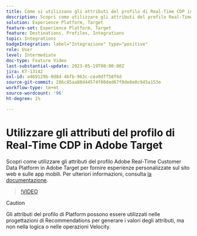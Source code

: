 ```yaml
---
title: Come si utilizzano gli attributi del profilo di Real-Time CDP in Adobe Target?
description: Scopri come utilizzare gli attributi del profilo Real-Time Customer Data Platform in Adobe Target per fornire esperienze personalizzate sul sito web e sulle app mobili.
solution: Experience Platform, Target
feature-set: Experience Platform, Target
feature: Destinations, Profiles, Integrations
topic: Integrations
badgeIntegration: label="Integrazione" type="positive"
role: User
level: Intermediate
doc-type: Feature Video
last-substantial-update: 2023-05-19T00:00:00Z
jira: KT-13142
exl-id: a469129b-0d8d-4bfb-963c-cea9dff58f6d
source-git-commit: 286c85aa88d44574f00ded67f0de8e0c945a153e
workflow-type: tm+mt
source-wordcount: '96'
ht-degree: 1%

---
```


# Utilizzare gli attributi del profilo di Real-Time CDP in Adobe Target

Scopri come utilizzare gli attributi del profilo Adobe Real-Time Customer Data Platform in Adobe Target per fornire esperienze personalizzate sul sito web e sulle app mobili. Per ulteriori informazioni, consulta [la documentazione](https://experienceleague.adobe.com/docs/target/using/integrate/integrating-with-rtcdp.html).

>[!VIDEO](https://video.tv.adobe.com/v/3419318/?learn=on&enablevpops)

>[!CAUTION]
>
>Gli attributi del profilo di Platform possono essere utilizzati nelle progettazioni di Recommendations per generare i valori degli attributi, ma non nella logica o nelle operazioni Velocity.
